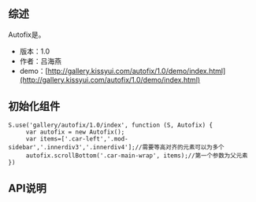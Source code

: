## 综述

Autofix是。

* 版本：1.0
* 作者：吕海燕
* demo：[http://gallery.kissyui.com/autofix/1.0/demo/index.html](http://gallery.kissyui.com/autofix/1.0/demo/index.html)

## 初始化组件

    S.use('gallery/autofix/1.0/index', function (S, Autofix) {
         var autofix = new Autofix();
         var items=['.car-left','.mod-sidebar','.innerdiv3','.innerdiv4'];//需要等高对齐的元素可以为多个
         autofix.scrollBottom('.car-main-wrap', items);//第一个参数为父元素
    })

## API说明
